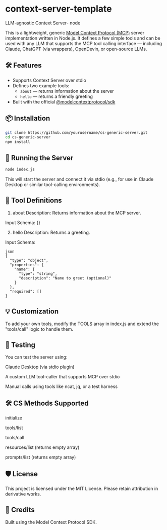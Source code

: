 # context-server-template
LLM-agnostic Context Server- node

This is a lightweight, generic [Model Context Protocol (MCP)](https://github.com/modelcontext/protocol) server implementation written in Node.js. It defines a few simple tools and can be used with any LLM that supports the MCP tool calling interface — including Claude, ChatGPT (via wrappers), OpenDevin, or open-source LLMs.

## 🛠 Features

- Supports Context Server over stdio
- Defines two example tools:
  - `about` — returns information about the server
  - `hello` — returns a friendly greeting
- Built with the official [@modelcontextprotocol/sdk](https://www.npmjs.com/package/@modelcontextprotocol/sdk)

## 📦 Installation

```bash
git clone https://github.com/yourusername/cs-generic-server.git
cd cs-generic-server
npm install
```

## 🚀 Running the Server

```bash
node index.js
```
This will start the server and connect it via stdio (e.g., for use in Claude Desktop or similar tool-calling environments).

## 🔧 Tool Definitions

1. about
Description: Returns information about the MCP server.

Input Schema: {}

2. hello
Description: Returns a greeting.

Input Schema:
```
json
{
  "type": "object",
  "properties": {
    "name": {
      "type": "string",
      "description": "Name to greet (optional)"
    }
  },
  "required": []
}
```
## 💡 Customization

To add your own tools, modify the TOOLS array in index.js and extend the "tools/call" logic to handle them.

## 🧪 Testing

You can test the server using:

Claude Desktop (via stdio plugin)

A custom LLM tool-caller that supports MCP over stdio

Manual calls using tools like ncat, jq, or a test harness

## 🛠 CS Methods Supported

initialize

tools/list

tools/call

resources/list (returns empty array)

prompts/list (returns empty array)

## 🛡 License

This project is licensed under the MIT License. Please retain attribution in derivative works.

## 🙌 Credits

Built using the Model Context Protocol SDK.
